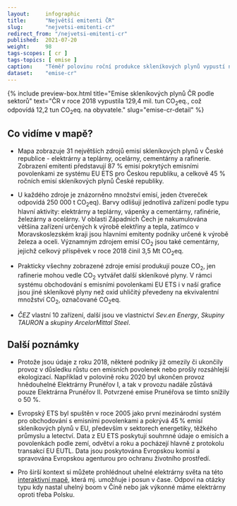 ```yaml
---
layout:     infographic
title:      "Největší emitenti ČR"
slug:       "nejvetsi-emitenti-cr"
redirect_from: "/nejvetsi-emitenti-cr"
published:  2021-07-20
weight:     98
tags-scopes: [ cr ]
tags-topics: [ emise ]
caption:    "Téměř polovinu roční produkce skleníkových plynů vypustí několik desítek producentů - elektráren, železáren, cementáren a rafinerií. Většina z nich se nachází v Ústeckém nebo Moravsko-slezském kraji. Data jsou k roku 2018 vč."
dataset:    "emise-cr"
---
```

{% include preview-box.html
    title="Emise skleníkových plynů ČR podle sektorů"
    text="ČR v roce 2018 vypustila 129,4 mil. tun CO<sub>2</sub>eq., což odpovídá 12,2 tun CO<sub>2</sub>eq. na obyvatele."
    slug="emise-cr-detail"
%}
## Co vidíme v mapě?


* Mapa zobrazuje 31 největších zdrojů emisí skleníkových plynů v České republice - elektrárny a teplárny, ocelárny, cementárny a rafinerie. Zobrazení emitenti představují 87 % emisí pokrytých emisními povolenkami ze systému EU ETS pro Českou republiku, a celkově 45 % ročních emisí skleníkových plynů České republiky. 

* U každého zdroje je znázorněno množství emisí, jeden čtvereček odpovídá 250 000 <glossary id="co2eq">t CO<sub>2</sub>eq</glossary>). Barvy odlišují jednotlivá zařízení podle typu hlavní aktivity: elektrárny a teplárny, vápenky a cementárny, rafinérie, železárny a ocelárny.
V oblasti Západních Čech je nakumulována většina zařízení určených k výrobě elektřiny a tepla, zatímco v Moravskoslezském kraji jsou hlavními emitenty podniky určené k výrobě železa a oceli. Významným zdrojem emisí CO<sub>2</sub> jsou také cementárny, jejichž celkový příspěvek v roce 2018 činil 3,5 Mt CO<sub>2</sub>eq. 

* Prakticky všechny zobrazené zdroje emisí produkují pouze CO<sub>2</sub>, jen rafinerie mohou vedle CO<sub>2</sub> vytvářet další skleníkové plyny. V rámci systému obchodování s emisními povolenkami EU ETS i v naší grafice jsou jiné skleníkové plyny než oxid uhličitý převedeny na ekvivalentní množství CO<sub>2</sub>, označované <glossary id="co2eq">CO<sub>2</sub>eq</glossary>.

* _ČEZ_ vlastní 10 zařízení, další jsou ve vlastnictví _Sev.en Energy_, _Skupiny TAURON_ a _skupiny ArcelorMittal Steel_. 

## Další poznámky

* Protože jsou údaje z roku 2018, některé podniky již omezily či ukončily provoz v důsledku růstu cen emisních povolenek nebo prošly rozsáhlejší ekologizací.  Například v polovině roku 2020 byl ukončen provoz hnědouhelné Elektrárny Prunéřov I, a tak v provozu nadále zůstává pouze Elektrárna Prunéřov II. Potvrzené emise Prunéřova se tímto snížily o 50 %.

* Evropský ETS byl spuštěn v roce 2005 jako první mezinárodní systém pro obchodování s emisními povolenkami a pokrývá 45 % emisí skleníkových plynů v EU, především v sektorech energetiky, těžkého průmyslu a letectví. Data z EU ETS poskytují souhrnné údaje o emisích a povolenkách podle zemí, odvětví a roku a pocházejí hlavně z protokolu transakcí EU EUTL. Data jsou poskytována Evropskou komisí a spravována Evropskou agenturou pro ochranu životního prostředí.

* Pro širší kontext si můžete prohlédnout uhelné elektrárny světa na této [interaktivní mapě](https://www.carbonbrief.org/mapped-worlds-coal-power-plants), která mj. umožňuje i posun v čase. Odpoví na otázky typu kdy nastal uhelný boom v Číně nebo jak výkonné máme elektrárny oproti třeba Polsku. 
